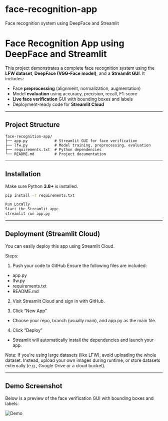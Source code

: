 # face-recognition-app
Face recognition system using DeepFace and Streamlit

# Face Recognition App using DeepFace and Streamlit

This project demonstrates a complete face recognition system using the **LFW dataset**, **DeepFace (VGG-Face model)**, and a **Streamlit GUI**. It includes:

- Face **preprocessing** (alignment, normalization, augmentation)
- Model **evaluation** using accuracy, precision, recall, F1-score
- **Live face verification** GUI with bounding boxes and labels
- Deployment-ready code for **Streamlit Cloud**

---

## Project Structure

```
face-recognition-app/
├── app.py            # Streamlit GUI for face verification
├── lfw.py            # Model training, preprocessing, evaluation
├── requirements.txt  # Python dependencies
└── README.md         # Project documentation
```

---

## Installation

Make sure Python **3.8+** is installed.

```bash
pip install -r requirements.txt

Run Locally
Start the Streamlit app:
streamlit run app.py

```

---

## Deployment (Streamlit Cloud)
You can easily deploy this app using Streamlit Cloud.

Steps:
1. Push your code to GitHub
Ensure the following files are included:

- app.py
- lfw.py
- requirements.txt
- README.md

2. Visit Streamlit Cloud and sign in with GitHub.

3. Click “New App”
- Choose your repo, branch (usually main), and app.py as the main file.

4. Click “Deploy”
- Streamlit will automatically install the dependencies and launch your app.

Note: If you're using large datasets (like LFW), avoid uploading the whole dataset. Instead, upload your own images during runtime, or store datasets externally (e.g., Google Drive or a cloud bucket).

---

## Demo Screenshot

Below is a preview of the face verification GUI with bounding boxes and labels:

![Demo](https://github.com/ikhmalz99/face-recognition-app/raw/main/demo_screenshot.png)

